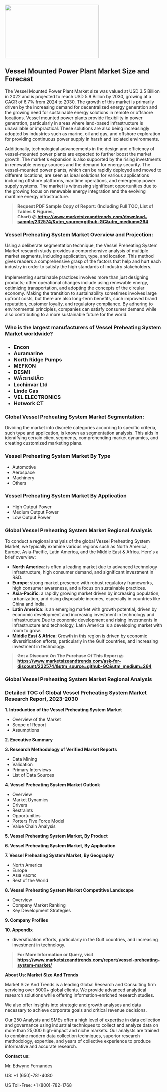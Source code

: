 <p><img class="alignnone size-medium wp-image-20088" src="https://ffe5etoiles.com/wp-content/uploads/2024/12/MST1-300x171.png" alt="" width="300" height="171" /></p><h2>Vessel Mounted Power Plant Market Size and Forecast</h2><p>The Vessel Mounted Power Plant Market size was valued at USD 3.5 Billion in 2022 and is projected to reach USD 5.9 Billion by 2030, growing at a CAGR of 6.7% from 2024 to 2030. The growth of this market is primarily driven by the increasing demand for decentralized energy generation and the growing need for sustainable energy solutions in remote or offshore locations. Vessel mounted power plants provide flexibility in power generation, particularly in areas where land-based infrastructure is unavailable or impractical. These solutions are also being increasingly adopted by industries such as marine, oil and gas, and offshore exploration for providing continuous power supply in harsh and isolated environments.</p><p>Additionally, technological advancements in the design and efficiency of vessel-mounted power plants are expected to further boost the market growth. The market's expansion is also supported by the rising investments in renewable energy sources and the demand for energy security. The vessel-mounted power plants, which can be rapidly deployed and moved to different locations, are seen as ideal solutions for various applications including offshore platforms, maritime operations, and emergency power supply systems. The market is witnessing significant opportunities due to the growing focus on renewable energy integration and the evolving maritime energy infrastructure.</p></p><blockquote id="" class=""><strong>Request PDF Sample Copy of Report: (Including Full TOC, List of Tables &amp; Figures, Chart)&nbsp;@&nbsp;<strong><a href="https://www.marketsizeandtrends.com/download-sample/232574/&utm_source=github-GC&utm_medium=264" target="_blank">https://www.marketsizeandtrends.com/download-sample/232574/&utm_source=github-GC&utm_medium=264</a></strong></strong></blockquote><h3 id="" class="">Vessel Preheating System Market&nbsp;Overview and Projection:</h3><p id="" class="">Using a deliberate segmentation technique, the Vessel Preheating System Market research study provides a comprehensive analysis of multiple market segments, including application, type, and location. This method gives readers a comprehensive grasp of the factors that help and hurt each industry in order to satisfy the high standards of industry stakeholders. <br /> <br />Implementing sustainable practices involves more than just designing products; other operational changes include using renewable energy, optimizing transportation, and adopting the concepts of the circular economy. Making the transition to sustainability sometimes involves large upfront costs, but there are also long-term benefits, such improved brand reputation, customer loyalty, and regulatory compliance. By adhering to environmental principles, companies can satisfy consumer demand while also contributing to a more sustainable future for the world.</p><h3 id="" class="">Who is the largest manufacturers of&nbsp;Vessel Preheating System Market worldwide?</h3><h3 class=""><p><ul><li>Encon </li><li> Auramarine </li><li> North Ridge Pumps </li><li> MEFKON </li><li> DESMI </li><li> WÃ¤rtsilÃ¤ </li><li> Lochinvar Ltd </li><li> Linde Gas </li><li> VEL ELECTRONICS </li><li> Hotwork CT</li></ul></p></h3><h3 id="" class="">Global&nbsp;Vessel Preheating System Market Segmentation:</h3><p id="" class="">Dividing the market into discrete categories according to specific criteria, such type and application, is known as segmentation analysis. This aids in identifying certain client segments, comprehending market dynamics, and creating customized marketing plans.</p><h3 id="" class="">Vessel Preheating System Market&nbsp;By Type</h3><p><p><ul><li>Automotive</li><li> Aerospace</li><li> Machinery</li><li> Others</p></li></ul></p></p><h3 id="" class="">Vessel Preheating System Market&nbsp;By Application</h3><p class=""><p><ul><li>High Output Power</li><li> Medium Output Power</li><li> Low Output Power</li></ul></p></p><h3 id="" class="">Global Vessel Preheating System Market Regional Analysis</h3><p id="" class="">To conduct a regional analysis of the global Vessel Preheating System Market, we typically examine various regions such as North America, Europe, Asia-Pacific, Latin America, and the Middle East &amp; Africa. Here's a brief overview:</p><ul><li><strong>North America</strong>: is often a leading market due to advanced technology infrastructure, high consumer demand, and significant investment in R&amp;D.</li><li><strong>Europe</strong>: strong market presence with robust regulatory frameworks, high consumer awareness, and a focus on sustainable practices.</li><li><strong>Asia-Pacific</strong>: a rapidly growing market driven by increasing population, urbanization, and rising disposable incomes, especially in countries like China and India.</li><li><strong>Latin America</strong>: is an emerging market with growth potential, driven by economic development and increasing investment in technology and infrastructure.Due to economic development and rising investments in infrastructure and technology, Latin America is a developing market with room to grow.</li><li><strong>Middle East &amp; Africa</strong>: Growth in this region is driven by economic diversification efforts, particularly in the Gulf countries, and increasing investment in technology.</li></ul><blockquote id="" class=""><strong>Get a Discount On The Purchase Of This Report @ <strong><a href="https://www.marketsizeandtrends.com/ask-for-discount/232574/&utm_source=github-GC&utm_medium=264" target="_blank">https://www.marketsizeandtrends.com/ask-for-discount/232574/&utm_source=github-GC&utm_medium=264</a></strong></strong></blockquote><h3 id="" class="">Global Vessel Preheating System Market Regional Analysis</h3><h3 id="" class="">Detailed TOC of Global Vessel Preheating System Market Research Report, 2023-2030</h3><p id="" class=""><strong>1. Introduction of the Vessel Preheating System Market</strong></p><ul><li>Overview of the Market</li><li>Scope of Report</li><li>Assumptions</li></ul><p id="" class=""><strong>2. Executive Summary</strong></p><p id="" class=""><strong>3. Research Methodology of Verified Market Reports</strong></p><ul><li>Data Mining</li><li>Validation</li><li>Primary Interviews</li><li>List of Data Sources</li></ul><p id="" class=""><strong>4. Vessel Preheating System Market Outlook</strong></p><ul><li>Overview</li><li>Market Dynamics</li><li>Drivers</li><li>Restraints</li><li>Opportunities</li><li>Porters Five Force Model</li><li>Value Chain Analysis</li></ul><p id="" class=""><strong>5. Vessel Preheating System Market, By Product</strong></p><p id="" class=""><strong>6. Vessel Preheating System Market, By Application</strong></p><p id="" class=""><strong>7. Vessel Preheating System Market, By Geography</strong></p><ul><li>North America</li><li>Europe</li><li>Asia Pacific</li><li>Rest of the World</li></ul><p id="" class=""><strong>8. Vessel Preheating System Market Competitive Landscape</strong></p><ul><li>Overview</li><li>Company Market Ranking</li><li>Key Development Strategies</li></ul><p id="" class=""><strong>9. Company Profiles</strong></p><p id="" class=""><strong>10. Appendix</strong></p><ul><li>diversification efforts, particularly in the Gulf countries, and increasing investment in technology.</li></ul><blockquote id="" class=""><strong>For More Information or Query, visit <strong><strong><a href="https://www.marketsizeandtrends.com/report/vessel-preheating-system-market/" target="_blank">https://www.marketsizeandtrends.com/report/vessel-preheating-system-market/</a></strong></strong></strong></blockquote><p id="" class=""><strong>About Us: Market Size And Trends</strong></p><p id="" class="">Market Size And Trends is a leading Global Research and Consulting firm servicing over 5000+ global clients. We provide advanced analytical research solutions while offering information-enriched research studies.</p><p id="" class="">We also offer insights into strategic and growth analyses and data necessary to achieve corporate goals and critical revenue decisions.</p><p id="" class="">Our 250 Analysts and SMEs offer a high level of expertise in data collection and governance using industrial techniques to collect and analyze data on more than 25,000 high-impact and niche markets. Our analysts are trained to combine modern data collection techniques, superior research methodology, expertise, and years of collective experience to produce informative and accurate research.</p><p id="" class=""><strong>Contact us:</strong></p><p id="" class="">Mr. Edwyne Fernandes</p><p id="" class="">US: +1 (650)-781-4080</p><p id="" class="">US Toll-Free: +1 (800)-782-1768</p>
